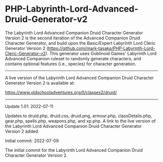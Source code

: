 # PHP-Labyrinth-Lord-Advanced-Druid-Generator-v2
The Labyrinth Lord Advanced Companion Druid Character Generator Version 2 is the second iteration of the Advanced Companion Druid Character Generator, and build upon the Basic/Expert Labyrinth Lord Cleric Generator Version 2 (https://github.com/mark-tasaka/PHP-Labyrinth-Lord-Cleric-Generator-v2). This generator uses Goblinoid Games' Labyrinth Lord Advanced Companion ruleset to randomly generate characters, and contains optional features (i.e., species) for character generation.


-------------

A live version of the Labyrinth Lord Advanced Companion Druid Character Generator Version 2 is available at:

https://www.oldschooladventures.org/ll/classes2/druid/

-------------


Update 1.01: 2022-07-11

Updates to druid.php, druid.css, druid.png, armour.php, classDetails.php, gear.php, spells.php, weapons.php, and xp.php.  A link to the live version of the Labyrinth Lord Advanced Companion Druid Character Generator Version 2 added.


Initial commit: 2022-07-09

The initial commit for the Labyrinth Lord Advanced Companion Druid Character Generator Version 2.
